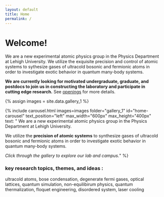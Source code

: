 ```yaml
---
layout: default
title: Home
permalink: /
---
```

# Welcome!
We are a new experimental atomic physics group in the Physics Department at Lehigh University. 
We utilize the exquisite precision and control of atomic systems to sythesize gases of ultracold bosonic and fermionic atoms in order to investigate exotic behavior in 
 quantum many-body systems.

**We are currently looking for motivated undergraduate, graduate, and postdocs to join us in constructing the laboratory
and participate in cutting edge research.** See [openings]({/openings}) for more details.

{% assign images = site.data.gallery_1 %}

{% include carousel.html
   images=images
   folder="gallery_1"
   id="home-carousel"
   text_position="left"
   max_width="600px"
   max_height="400px"
   text: "
We are a new experimental atomic physics group in the Physics Department at Lehigh University.

We utilize the **precision of atomic systems** to synthesize gases of ultracold bosonic and fermionic atoms in order to investigate exotic behavior in quantum many-body systems.

*Click through the gallery to explore our lab and campus.*"
%}
### key research topics, themes, and ideas :
ultracold atoms, bose condensation, degenerate fermi gases, optical lattices, quantum simulation,
non-equilibirum physics, quantum thermalization, floquet engineering, disordered system, laser cooling
